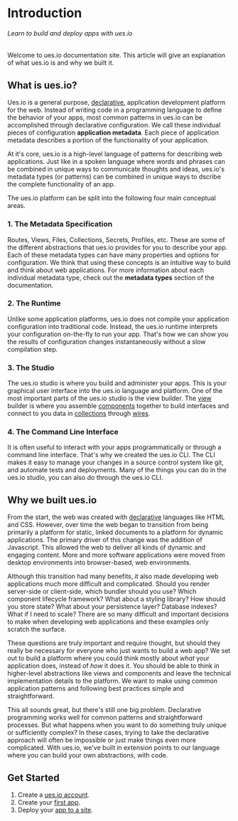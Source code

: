 # Introduction

###### Learn to build and deploy apps with ues.io

Welcome to ues.io documentation site. This article will give an explanation of what ues.io is and why we built it.

## What is ues.io?

Ues.io is a general purpose, [declarative](), application development platform for the web. Instead of writing code in a programming language to define the behavior of your apps, most common patterns in ues.io can be accomplished through declarative configuration. We call these individual pieces of configuration **application metadata**. Each piece of application metadata describes a portion of the functionality of your application.

At it's core, ues.io is a high-level language of patterns for describing web applications. Just like in a spoken language where words and phrases can be combined in unique ways to communicate thoughts and ideas, ues.io's metadata types (or patterns) can be combined in unique ways to dscribe the complete functionality of an app.

The ues.io platform can be split into the following four main conceptual areas.

### 1. The Metadata Specification

Routes, Views, Files, Collections, Secrets, Profiles, etc. These are some of the different abstractions that ues.io provides for you to describe your app. Each of these metadata types can have many properties and options for configuration. We think that using these concepts is an intuitive way to build and think about web applications. For more information about each individual metadata type, check out the **metadata types** section of the documentation.

### 2. The Runtime

Unlike some application platforms, ues.io does not compile your application configuration into traditional code. Instead, the ues.io runtime interprets your configuration on-the-fly to run your app. That's how we can show you the results of configuration changes instantaneously without a slow compilation step.

### 3. The Studio

The ues.io studio is where you build and administer your apps. This is your graphical user interface into the ues.io language and platform. One of the most important parts of the ues.io studio is the view builder. The [view]() builder is where you assemble [components]() together to build interfaces and connect to you data in [collections]() through [wires]().

### 4. The Command Line Interface

It is often useful to interact with your apps programmatically or through a command line interface. That's why we created the ues.io CLI. The CLI makes it easy to manage your changes in a source control system like git, and automate tests and deployments. Many of the things you can do in the ues.io studio, you can also do through the ues.io CLI.

## Why we built ues.io

From the start, the web was created with [declarative]() languages like HTML and CSS. However, over time the web began to transition from being primarily a platform for static, linked documents to a platform for dynamic applications. The primary driver of this change was the addition of Javascript. This allowed the web to deliver all kinds of dynamic and engaging content. More and more software applications were moved from desktop environments into browser-based, web environments.

Although this transition had many benefits, it also made developing web applications much more difficult and complicated. Should you render server-side or client-side, which bundler should you use? Which component lifecycle framework? What about a styling library? How should you store state? What about your persistence layer? Database indexes? What if I need to scale? There are so many difficult and important decisions to make when developing web applications and these examples only scratch the surface.

These questions are truly important and require thought, but should they really be necessary for everyone who just wants to build a web app? We set out to build a platform where you could think mostly about _what_ your application does, instead of _how_ it does it. You should be able to think in higher-level abstractions like views and components and leave the technical implementation details to the platform. We want to make using common application patterns and following best practices simple and straightforward.

This all sounds great, but there's still one big problem. Declarative programming works well for common patterns and straightforward processes. But what happens when you want to do something truly unique or sufficiently complex? In these cases, trying to take the declarative approach will often be impossible or just make things even more complicated. With ues.io, we've built in extension points to our language where you can build your own abstractions, with code.

## Get Started

1. Create a [ues.io account](create-account).
2. Create your [first app](first-app).
3. Deploy your [app to a site](deploy-to-site).
